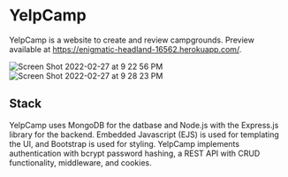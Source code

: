 # YelpCamp
YelpCamp is a website to create and review campgrounds. Preview available at https://enigmatic-headland-16562.herokuapp.com/.

![Screen Shot 2022-02-27 at 9 22 56 PM](https://user-images.githubusercontent.com/68059042/155928578-d6e89244-3f47-42aa-82ec-6963b5349958.png)
![Screen Shot 2022-02-27 at 9 28 23 PM](https://user-images.githubusercontent.com/68059042/155929042-ed161801-b10a-49f1-85e9-e46a44884725.png)

## Stack
YelpCamp uses MongoDB for the datbase and Node.js with the Express.js library for the backend. Embedded Javascript (EJS) is used for templating the UI, and Bootstrap is used for styling. 
YelpCamp implements authentication with bcrypt password hashing, a REST API with CRUD functionality, middleware, and cookies.
